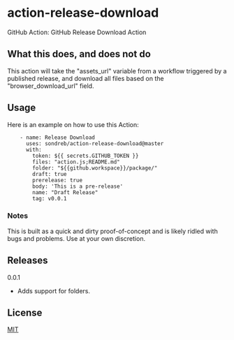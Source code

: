 # action-release-download

GitHub Action: GitHub Release Download Action

## What this does, and does not do

This action will take the "assets_url" variable from a workflow triggered by a published release, and download all files based on the "browser_download_url" field.

## Usage

Here is an example on how to use this Action:

```
    - name: Release Download
      uses: sondreb/action-release-download@master
      with:
        token: ${{ secrets.GITHUB_TOKEN }}
        files: "action.js;README.md"
        folder: "${{github.workspace}}/package/"
        draft: true
        prerelease: true
        body: 'This is a pre-release'
        name: "Draft Release"
        tag: v0.0.1
```

### Notes

This is built as a quick and dirty proof-of-concept and is likely ridled with bugs and problems. Use at your own discretion.

## Releases

0.0.1

- Adds support for folders.

## License

[MIT](LICENSE)